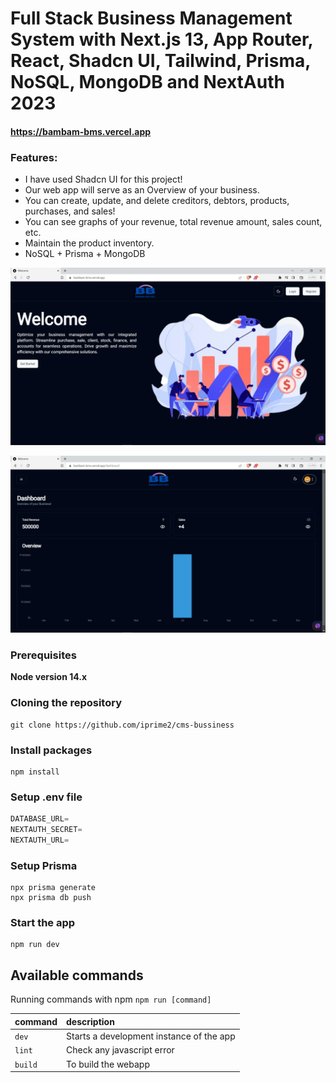 # Full Stack Business Management System with Next.js 13, App Router, React, Shadcn UI, Tailwind, Prisma, NoSQL, MongoDB and NextAuth 2023

#### https://bambam-bms.vercel.app

### Features:

- I have used Shadcn UI for this project!
- Our web app will serve as an Overview of your business.
- You can create, update, and delete creditors, debtors, products, purchases, and sales!
- You can see graphs of your revenue, total revenue amount, sales count, etc.
- Maintain the product inventory.
- NoSQL + Prisma + MongoDB

![Screenshot](demo.png)

![Screenshot](demo1.png)

### Prerequisites

**Node version 14.x**

### Cloning the repository

```shell
git clone https://github.com/iprime2/cms-bussiness
```

### Install packages

```shell
npm install
```

### Setup .env file

```js
DATABASE_URL=
NEXTAUTH_SECRET=
NEXTAUTH_URL=
```
 
### Setup Prisma

```shell
npx prisma generate
npx prisma db push

```

### Start the app

```shell
npm run dev
```

## Available commands

Running commands with npm `npm run [command]`

| command         | description                              |
| :-------------- | :--------------------------------------- |
| `dev`           | Starts a development instance of the app |
| `lint`          | Check any javascript error               |
| `build`         | To build the webapp                      |
